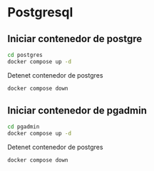 # Postgresql

## Iniciar contenedor de postgre

```bash
cd postgres
docker compose up -d
```

Detenet contenedor de postgres

```bash
docker compose down
```

## Iniciar contenedor de pgadmin

```bash
cd pgadmin
docker compose up -d
```
Detenet contenedor de postgres

```bash
docker compose down
```
